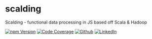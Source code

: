 # scalding
Scalding - functional data processing in JS based off Scala & Hadoop

[![npm Version](https://img.shields.io/badge/npm-1.0.0-3775A9?style=plastic&logo=npm)](https://www.npmjs.com/package/scalding)
[![Code Coverage](https://img.shields.io/badge/CodeCoverage-99p-F01F7A?style=plastic&logo=CodeCov)](https://github.com/social-learning/scalding-js)
[![Github](https://img.shields.io/badge/GitHub-scalding-181717?style=plastic&logo=GitHub)](https://github.com/social-learning/scalding-js)
[![LinkedIn](https://img.shields.io/badge/LinkedIn-CodeForAll-0077B5?style=plastic&logo=LinkedIn)](https://www.linkedin.com/company/codeforall/)
